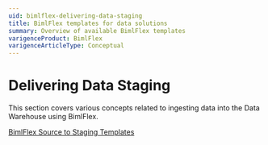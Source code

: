 ```yaml
---
uid: bimlflex-delivering-data-staging
title: BimlFlex templates for data solutions
summary: Overview of available BimlFlex templates
varigenceProduct: BimlFlex
varigenceArticleType: Conceptual
---
```

# Delivering Data Staging

This section covers various concepts related to ingesting data into the Data Warehouse using BimlFlex.

[BimlFlex Source to Staging Templates](xref:bimlflex-source-to-staging-templates)

